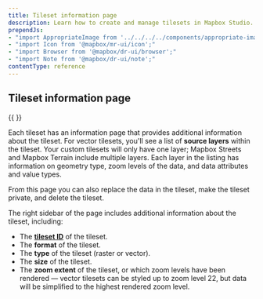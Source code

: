 ```yaml
---
title: Tileset information page
description: Learn how to create and manage tilesets in Mapbox Studio.
prependJs:
- "import AppropriateImage from '../../../../components/appropriate-image';"
- "import Icon from '@mapbox/mr-ui/icon';"
- "import Browser from '@mapbox/dr-ui/browser';"
- "import Note from '@mapbox/dr-ui/note';"
contentType: reference
---
```


## Tileset information page

{{
  <Browser>
    <AppropriateImage
      imageId="reference-tilesets-info-page"
      alt="Screenshot of the page in Mapbox Studio that lists detailed information about one tileset including all source layers, the tileset ID, the format, the type, the size, and more."
    />
  </Browser>
}}

Each tileset has an information page that provides additional information about the tileset. For vector tilesets, you'll see a list of **source layers** within the tileset. Your custom tilesets will only have one layer; Mapbox Streets and Mapbox Terrain include multiple layers. Each layer in the listing has information on geometry type, zoom levels of the data, and data attributes and value types.

From this page you can also replace the data in the tileset, make the tileset private, and delete the tileset.

The right sidebar of the page includes additional information about the tileset, including:

- The [**tileset ID**](https://docs.mapbox.com/help/glossary/tileset-id) of the tileset.
- The **format** of the tileset.
- The **type** of the tileset (raster or vector).
- The **size** of the tileset.
- The **zoom extent** of the tileset, or which zoom levels have been rendered &mdash; vector tilesets can be styled up to zoom level 22, but data will be simplified to the highest rendered zoom level.
